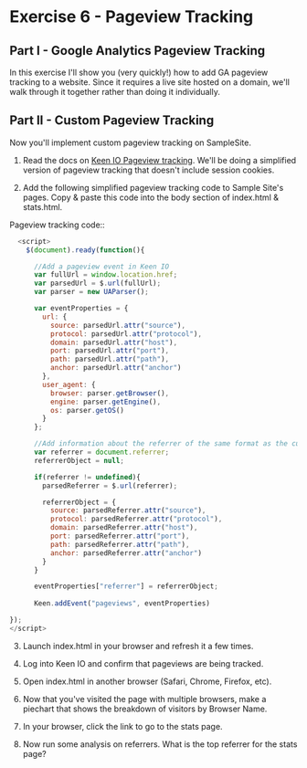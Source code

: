 
Exercise 6 - Pageview Tracking
==============================

Part I - Google Analytics Pageview Tracking
-------------------------------------------

In this exercise I'll show you (very quickly!) how to add GA pageview tracking to a website.
Since it requires a live site hosted on a domain, we'll walk through it together rather than doing it individually.


Part II - Custom Pageview Tracking
----------------------------------

Now you'll implement custom pageview tracking on SampleSite.

1. Read the docs on [Keen IO Pageview tracking](https://keen.io/docs/recipes/pageviews/). We'll be doing a simplified version of pageview tracking that doesn't include session cookies.

2. Add the following simplified pageview tracking code to Sample Site's pages. Copy & paste this code into the body section of index.html & stats.html.

  Pageview tracking code::

  ```javascript
    <script>
      $(document).ready(function(){

        //Add a pageview event in Keen IO
        var fullUrl = window.location.href;
        var parsedUrl = $.url(fullUrl);
        var parser = new UAParser();

        var eventProperties = {
          url: {
            source: parsedUrl.attr("source"),
            protocol: parsedUrl.attr("protocol"),
            domain: parsedUrl.attr("host"),
            port: parsedUrl.attr("port"),
            path: parsedUrl.attr("path"),
            anchor: parsedUrl.attr("anchor")
          },
          user_agent: {
            browser: parser.getBrowser(),
            engine: parser.getEngine(),
            os: parser.getOS()
          }
        };

        //Add information about the referrer of the same format as the current page
        var referrer = document.referrer;
        referrerObject = null;

        if(referrer != undefined){
          parsedReferrer = $.url(referrer);

          referrerObject = {
            source: parsedReferrer.attr("source"),
            protocol: parsedReferrer.attr("protocol"),
            domain: parsedReferrer.attr("host"),
            port: parsedReferrer.attr("port"),
            path: parsedReferrer.attr("path"),
            anchor: parsedReferrer.attr("anchor")
          }
        }

        eventProperties["referrer"] = referrerObject;
      
        Keen.addEvent("pageviews", eventProperties)

  });
  </script>
  ````

3. Launch index.html in your browser and refresh it a few times. 

5. Log into Keen IO and confirm that pageviews are being tracked. 

6. Open index.html in another browser (Safari, Chrome, Firefox, etc).

7. Now that you've visited the page with multiple browsers, make a piechart that shows the breakdown of visitors by Browser Name.

8. In your browser, click the link to go to the stats page.

9. Now run some analysis on referrers. What is the top referrer for the stats page?





